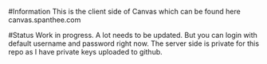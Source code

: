 #Information
This is the client side of Canvas which can be found here canvas.spanthee.com

#Status
Work in progress. A lot needs to be updated. But you can login with default username and password right now. 
The server side is private for this repo as I have private keys uploaded to github. 
